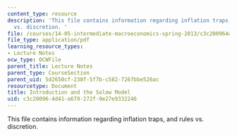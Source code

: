 ```yaml
---
content_type: resource
description: 'This file contains information regarding inflation traps, and rules
  vs. discretion. '
file: /courses/14-05-intermediate-macroeconomics-spring-2013/c3c200964d41a679272f9e27e9332246_MIT14_05S13_LecNot_bar-gor.pdf
file_type: application/pdf
learning_resource_types:
- Lecture Notes
ocw_type: OCWFile
parent_title: Lecture Notes
parent_type: CourseSection
parent_uid: 5d2650cf-238f-5f7b-c582-7267bbe526ac
resourcetype: Document
title: Introduction and the Solow Model
uid: c3c20096-4d41-a679-272f-9e27e9332246
---
```

This file contains information regarding inflation traps, and rules vs. discretion. 


